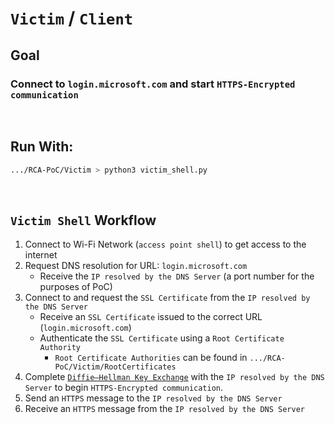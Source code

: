 # `Victim` / `Client`

## Goal
### Connect to `login.microsoft.com` and start `HTTPS-Encrypted communication`

<br>

## Run With:
```bash
.../RCA-PoC/Victim > python3 victim_shell.py
```

<br>

## `Victim Shell` Workflow

1. Connect to Wi-Fi Network (`access point shell`) to get access to the internet
2. Request DNS resolution for URL: `login.microsoft.com`
    - Receive the `IP resolved by the DNS Server` (a port number for the purposes of PoC)
3. Connect to and request the `SSL Certificate` from the `IP resolved by the DNS Server`
    - Receive an `SSL Certificate` issued to the correct URL (`login.microsoft.com`)
    - Authenticate the `SSL Certificate` using a `Root Certificate Authority`
        - `Root Certificate Authorities` can be found in `.../RCA-PoC/Victim/RootCertificates`
4. Complete [`Diffie–Hellman Key Exchange`](https://en.wikipedia.org/wiki/Diffie%E2%80%93Hellman_key_exchange) with the `IP resolved by the DNS Server` to begin `HTTPS-Encrypted communication`.
5. Send an `HTTPS` message to the `IP resolved by the DNS Server` 
6. Receive an `HTTPS` message from the `IP resolved by the DNS Server` 

